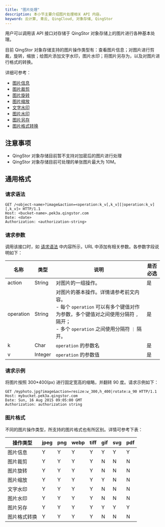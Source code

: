 ```yaml
---
title: "图片处理"
description: 本小节主要介绍图片处理相关 API 内容。
keyword: 云计算, 青云, QingCloud, 对象存储, QingStor
---
```


用户可以调用该 API 接口对存储于 QingStor 对象存储上的图片进行各种基本处理。

目前 QingStor 对象存储支持的图片操作类型有：查看图片信息；对图片进行剪裁，旋转，缩放；给图片添加文字水印，图片水印；将图片另存为，以及对图片进行格式的转换。

详细可参考：

- [图片信息](/storage/object-storage/api/object/image_process/info/)
- [图片裁剪](/storage/object-storage/api/object/image_process/crop/)
- [图片旋转](/storage/object-storage/api/object/image_process/rotate/)
- [图片缩放](/storage/object-storage/api/object/image_process/resize/)
- [文字水印](/storage/object-storage/api/object/image_process/watermark/)
- [图片水印](/storage/object-storage/api/object/image_process/watermark_image/)
- [图片另存](/storage/object-storage/api/object/image_process/save/)
- [图片格式转换](/storage/object-storage/api/object/image_process/format/)

## 注意事项

- QingStor 对象存储目前暂不支持对加密后的图片进行处理
- QingStor 对象存储目前可处理的单张图片最大为 10M。

## 通用格式

### 请求语法

```http
GET /<object-name>?image&action=<operation:k_v[,k_v][|operation:k_v][,k_v]> HTTP/1.1
Host: <bucket-name>.pek3a.qingstor.com
Date: <date>
Authorization: <authorization-string>
```

### 请求参数

调用该接口时，如 [请求语法](#请求语法) 中内容所示，URL 中添加有相关参数。各参数字段说明如下：

| 名称 | 类型 | 说明 | 是否必选 |
| --- | --- | --- | --- |
| action   | String  | 对图片的一组操作。 | 是 |
| operation | String | 对图片的基本操作。详情请参考前文内容。<br>- 每个 `operation` 可以有多个键值对作为参数，多个键值对之间使用分隔符 `,` 隔开；<br>- 多个 `operation` 之间使用分隔符 `｜` 隔开。 | 是      
| k | Char | `operation` 的参数名 | 是      |
| v | Integer | `operation` 的参数值 | 是      |

### 请求示例

将图片按照 300*400(px) 进行固定宽高的缩略，并翻转 90 度。请求示例如下：

```http
GET /myphoto.jpg?image&action=resize:w_300,h_400|rotate:a_90 HTTP/1.1
Host: mybucket.pek3a.qingstor.com
Date: Sun, 16 Aug 2015 09:05:00 GMT
Authorization: authorization string
```

### 图片格式

不同的图片操作类型，所支持的图片格式也有所区别。详情可参考下表：

| 操作类型 | jpeg | png | webp | tiff | gif | svg | pdf |
| - | - | - | - | - | - | - | - |
| 图片信息 | Y | Y | Y | Y | Y | Y | Y |
| 图片裁剪 | Y | Y | Y | Y | N | N | N |
| 图片旋转 | Y | Y | Y | Y | N | N | N |
| 图片缩放 | Y | Y | Y | Y | Y | N | N |
| 文字水印 | Y | Y | Y | Y | N | N | N |
| 图片水印 | Y | Y | Y | Y | N | N | N |
| 图片另存 | Y | Y | Y | Y | Y | Y | Y |
| 图片格式转换 | Y | Y | Y | Y | N | N | N |






